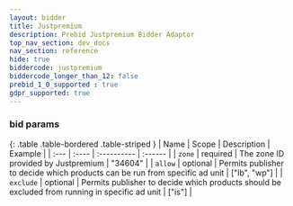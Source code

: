 ```yaml
---
layout: bidder
title: Justpremium
description: Prebid Justpremium Bidder Adaptor
top_nav_section: dev_docs
nav_section: reference
hide: true
biddercode: justpremium
biddercode_longer_than_12: false
prebid_1_0_supported : true
gdpr_supported: true
---
```




### bid params

{: .table .table-bordered .table-striped }
| Name | Scope | Description | Example |
| :--- | :---- | :---------- | :------ |
| `zone` | required | The zone ID provided by Justpremium | "34604" |
| `allow` | optional | Permits publisher to decide which products can be run from specific ad unit | ["lb", "wp"] |
| `exclude` | optional | Permits publisher to decide which products should be excluded from running in specific ad unit | ["is"] |


